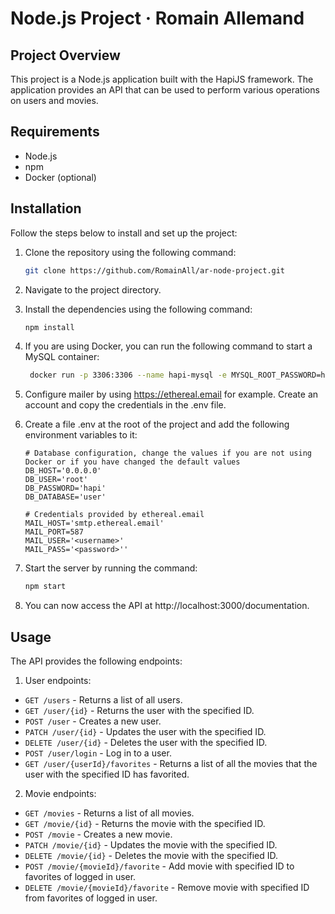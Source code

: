 # Node.js Project · Romain Allemand

## Project Overview

This project is a Node.js application built with the HapiJS framework.
The application provides an API that can be used to perform various operations on users and movies.

## Requirements

- Node.js
- npm
- Docker (optional)

## Installation

Follow the steps below to install and set up the project:

1. Clone the repository using the following command:

    ```bash
    git clone https://github.com/RomainAll/ar-node-project.git
    ```
2. Navigate to the project directory.

3. Install the dependencies using the following command:

    ```bash
    npm install
    ```
4. If you are using Docker, you can run the following command to start a MySQL container:

   ```bash 
    docker run -p 3306:3306 --name hapi-mysql -e MYSQL_ROOT_PASSWORD=hapi -e MYSQL_DATABASE=user -d mysql:5
   ```

5. Configure mailer by using https://ethereal.email for example.
   Create an account and copy the credentials in the .env file.

6. Create a file .env at the root of the project and add the following environment variables to it:

   ```env
   # Database configuration, change the values if you are not using Docker or if you have changed the default values
   DB_HOST='0.0.0.0'
   DB_USER='root' 
   DB_PASSWORD='hapi'
   DB_DATABASE='user'
   
   # Credentials provided by ethereal.email
   MAIL_HOST='smtp.ethereal.email' 
   MAIL_PORT=587 
   MAIL_USER='<username>' 
   MAIL_PASS='<password>''
   ```

7. Start the server by running the command:

    ```bash
    npm start
    ```

8. You can now access the API at http://localhost:3000/documentation.

## Usage

The API provides the following endpoints:

1. User endpoints:
- `GET /users` - Returns a list of all users.
- `GET /user/{id}` - Returns the user with the specified ID.
- `POST /user` - Creates a new user.
- `PATCH /user/{id}` - Updates the user with the specified ID.
- `DELETE /user/{id}` - Deletes the user with the specified ID.
- `POST /user/login` - Log in to a user.
- `GET /user/{userId}/favorites` - Returns a list of all the movies that the user with the specified ID has favorited.

2. Movie endpoints:
- `GET /movies` - Returns a list of all movies.
- `GET /movie/{id}` - Returns the movie with the specified ID.
- `POST /movie` - Creates a new movie.
- `PATCH /movie/{id}` - Updates the movie with the specified ID.
- `DELETE /movie/{id}` - Deletes the movie with the specified ID.
- `POST /movie/{movieId}/favorite` - Add movie with specified ID to favorites of logged in user.
- `DELETE /movie/{movieId}/favorite` - Remove movie with specified ID from favorites of logged in user.


